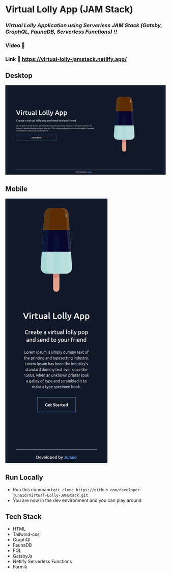 # Virtual Lolly App (JAM Stack)

### _Virtual Lolly  Application using Serverless JAM Stack (Gatsby, GraphQL, FaunaDB, Serverless Functions) !!_

### Video :link: 

### Link :link: https://virtual-lolly-jamstack.netlify.app/

## Desktop

<img src='./static/home.png' />

## Mobile

<img src='./static/mobile.png' />

## Run Locally

- Run this command `git clone https://github.com/developer-junaid/Virtual-Lolly-JAMStack.git`
- You are now in the dev environment and you can play around

## Tech Stack

- HTML
- Tailwind-css
- GraphQl
- FaunaDB
- FQL
- GatsbyJs
- Netlify Serverless Functions
- Formik
